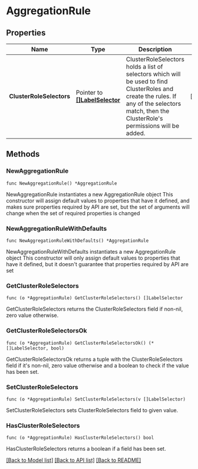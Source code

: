 # AggregationRule

## Properties

Name | Type | Description | Notes
------------ | ------------- | ------------- | -------------
**ClusterRoleSelectors** | Pointer to [**[]LabelSelector**](LabelSelector.md) | ClusterRoleSelectors holds a list of selectors which will be used to find ClusterRoles and create the rules. If any of the selectors match, then the ClusterRole&#39;s permissions will be added. | [optional] 

## Methods

### NewAggregationRule

`func NewAggregationRule() *AggregationRule`

NewAggregationRule instantiates a new AggregationRule object
This constructor will assign default values to properties that have it defined,
and makes sure properties required by API are set, but the set of arguments
will change when the set of required properties is changed

### NewAggregationRuleWithDefaults

`func NewAggregationRuleWithDefaults() *AggregationRule`

NewAggregationRuleWithDefaults instantiates a new AggregationRule object
This constructor will only assign default values to properties that have it defined,
but it doesn't guarantee that properties required by API are set

### GetClusterRoleSelectors

`func (o *AggregationRule) GetClusterRoleSelectors() []LabelSelector`

GetClusterRoleSelectors returns the ClusterRoleSelectors field if non-nil, zero value otherwise.

### GetClusterRoleSelectorsOk

`func (o *AggregationRule) GetClusterRoleSelectorsOk() (*[]LabelSelector, bool)`

GetClusterRoleSelectorsOk returns a tuple with the ClusterRoleSelectors field if it's non-nil, zero value otherwise
and a boolean to check if the value has been set.

### SetClusterRoleSelectors

`func (o *AggregationRule) SetClusterRoleSelectors(v []LabelSelector)`

SetClusterRoleSelectors sets ClusterRoleSelectors field to given value.

### HasClusterRoleSelectors

`func (o *AggregationRule) HasClusterRoleSelectors() bool`

HasClusterRoleSelectors returns a boolean if a field has been set.


[[Back to Model list]](../README.md#documentation-for-models) [[Back to API list]](../README.md#documentation-for-api-endpoints) [[Back to README]](../README.md)


